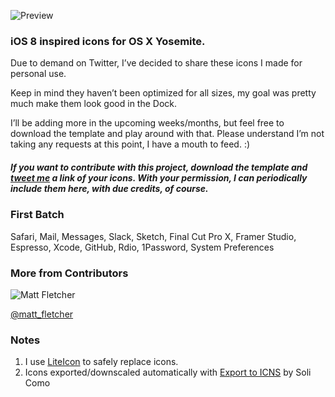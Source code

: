 ![Preview](https://raw.githubusercontent.com/mmarfil/yoios/master/preview.png)

### iOS 8 inspired icons for OS X Yosemite.

Due to demand on Twitter, I’ve decided to share these icons I made for personal use.

Keep in mind they haven’t been optimized for all sizes, my goal was pretty much make them look good in the Dock.

I’ll be adding more in the upcoming weeks/months, but feel free to download the template and play around with that. Please understand I’m not taking any requests at this point, I have a mouth to feed. :)

##### If you want to contribute with this project, download the template and [tweet me](http://twitter.com/marcelomarfil) a link of your icons. With your permission, I can periodically include them here, with due credits, of course.


### First Batch

Safari, Mail, Messages, Slack, Sketch, Final Cut Pro X, Framer Studio, Espresso, Xcode, GitHub, Rdio, 1Password, System Preferences

### More from Contributors

![Matt Fletcher](https://raw.githubusercontent.com/mmarfil/yoios/master/Previews/matt_fletcher_1.png)

[@matt_fletcher](http://twitter.com/matt_fletcher)


### Notes

1. I use [LiteIcon](http://www.freemacsoft.net/liteicon/) to safely replace icons.
2. Icons exported/downscaled automatically with [Export to ICNS](https://github.com/solicomo/export-to-icns) by Soli Como
